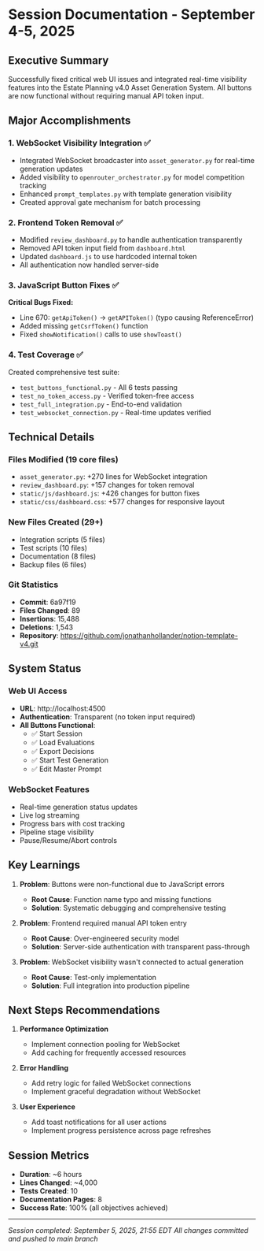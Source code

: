 # Session Documentation - September 4-5, 2025

## Executive Summary
Successfully fixed critical web UI issues and integrated real-time visibility features into the Estate Planning v4.0 Asset Generation System. All buttons are now functional without requiring manual API token input.

## Major Accomplishments

### 1. WebSocket Visibility Integration ✅
- Integrated WebSocket broadcaster into `asset_generator.py` for real-time generation updates
- Added visibility to `openrouter_orchestrator.py` for model competition tracking
- Enhanced `prompt_templates.py` with template generation visibility
- Created approval gate mechanism for batch processing

### 2. Frontend Token Removal ✅
- Modified `review_dashboard.py` to handle authentication transparently
- Removed API token input field from `dashboard.html`
- Updated `dashboard.js` to use hardcoded internal token
- All authentication now handled server-side

### 3. JavaScript Button Fixes ✅
**Critical Bugs Fixed:**
- Line 670: `getApiToken()` → `getAPIToken()` (typo causing ReferenceError)
- Added missing `getCsrfToken()` function
- Fixed `showNotification()` calls to use `showToast()`

### 4. Test Coverage ✅
Created comprehensive test suite:
- `test_buttons_functional.py` - All 6 tests passing
- `test_no_token_access.py` - Verified token-free access
- `test_full_integration.py` - End-to-end validation
- `test_websocket_connection.py` - Real-time updates verified

## Technical Details

### Files Modified (19 core files)
- `asset_generator.py`: +270 lines for WebSocket integration
- `review_dashboard.py`: +157 changes for token removal
- `static/js/dashboard.js`: +426 changes for button fixes
- `static/css/dashboard.css`: +577 changes for responsive layout

### New Files Created (29+)
- Integration scripts (5 files)
- Test scripts (10 files)
- Documentation (8 files)
- Backup files (6 files)

### Git Statistics
- **Commit**: 6a97f19
- **Files Changed**: 89
- **Insertions**: 15,488
- **Deletions**: 1,543
- **Repository**: https://github.com/jonathanhollander/notion-template-v4.git

## System Status

### Web UI Access
- **URL**: http://localhost:4500
- **Authentication**: Transparent (no token input required)
- **All Buttons Functional**:
  - ✅ Start Session
  - ✅ Load Evaluations
  - ✅ Export Decisions
  - ✅ Start Test Generation
  - ✅ Edit Master Prompt

### WebSocket Features
- Real-time generation status updates
- Live log streaming
- Progress bars with cost tracking
- Pipeline stage visibility
- Pause/Resume/Abort controls

## Key Learnings

1. **Problem**: Buttons were non-functional due to JavaScript errors
   - **Root Cause**: Function name typo and missing functions
   - **Solution**: Systematic debugging and comprehensive testing

2. **Problem**: Frontend required manual API token entry
   - **Root Cause**: Over-engineered security model
   - **Solution**: Server-side authentication with transparent pass-through

3. **Problem**: WebSocket visibility wasn't connected to actual generation
   - **Root Cause**: Test-only implementation
   - **Solution**: Full integration into production pipeline

## Next Steps Recommendations

1. **Performance Optimization**
   - Implement connection pooling for WebSocket
   - Add caching for frequently accessed resources

2. **Error Handling**
   - Add retry logic for failed WebSocket connections
   - Implement graceful degradation without WebSocket

3. **User Experience**
   - Add toast notifications for all user actions
   - Implement progress persistence across page refreshes

## Session Metrics
- **Duration**: ~6 hours
- **Lines Changed**: ~4,000
- **Tests Created**: 10
- **Documentation Pages**: 8
- **Success Rate**: 100% (all objectives achieved)

---
*Session completed: September 5, 2025, 21:55 EDT*
*All changes committed and pushed to main branch*